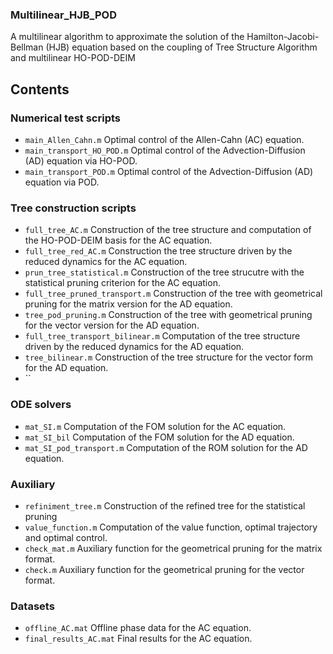### Multilinear_HJB_POD
A multilinear algorithm to approximate the solution of the Hamilton-Jacobi-Bellman (HJB) equation based on the coupling of Tree Structure Algorithm and multilinear HO-POD-DEIM

## Contents

### Numerical test scripts

* `main_Allen_Cahn.m` Optimal control of the Allen-Cahn (AC) equation.
* `main_transport_HO_POD.m` Optimal control of the Advection-Diffusion (AD) equation via HO-POD.
* `main_transport_POD.m` Optimal control of the Advection-Diffusion (AD) equation via POD.

### Tree construction scripts

* `full_tree_AC.m` Construction of the tree structure and computation of the HO-POD-DEIM basis for the AC equation.
* `full_tree_red_AC.m` Construction the tree structure driven by the reduced dynamics for the AC equation.
* `prun_tree_statistical.m` Construction of the tree strucutre with the statistical pruning criterion for the AC equation.
* `full_tree_pruned_transport.m`  Construction of the tree with geometrical pruning for the matrix version for the AD equation.
* `tree_pod_pruning.m` Construction of the tree with geometrical pruning for the vector version for the AD equation.
* `full_tree_transport_bilinear.m` Computation of the tree structure driven by the reduced dynamics for the AD equation.
* `tree_bilinear.m` Construction of the tree structure for the vector form for the AD equation.
* ``

### ODE solvers

* `mat_SI.m` Computation of the FOM solution for the AC equation.
* `mat_SI_bil` Computation of the FOM solution for the AD equation.
* `mat_SI_pod_transport.m` Computation of the ROM solution for the AD equation.


### Auxiliary

* `refiniment_tree.m` Construction of the refined tree for the statistical pruning
* `value_function.m`  Computation of the value function, optimal trajectory and optimal control.
* `check_mat.m` Auxiliary function for the geometrical pruning for the matrix format.
* `check.m` Auxiliary function for the geometrical pruning for the vector format.


### Datasets

* `offline_AC.mat`  Offline phase data for the AC equation.
* `final_results_AC.mat` Final results for the AC equation.
